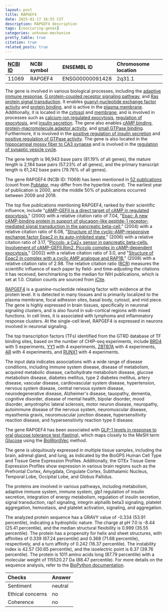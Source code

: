 ```yaml
---
layout: post
title: RAPGEF4
date: 2025-01-17 16:55 CST
description: RAPGEF4 description
tags: [cooccuring-genes]
categories: unknown-mechanism
pretty_table: true
citation: true
related_posts: true
---
```




| [NCBI ID](https://www.ncbi.nlm.nih.gov/gene/11069) | NCBI symbol | ENSEMBL ID | Chromosome location |
| :-------- | :------- | :-------- | :------- |
| 11069  | RAPGEF4 | ENSG00000091428 | 2q31.1 |



The gene is involved in various biological processes, including the [adaptive immune response](https://amigo.geneontology.org/amigo/term/GO:0002250), [G protein-coupled receptor signaling pathway](https://amigo.geneontology.org/amigo/term/GO:0007186), and [Ras protein signal transduction](https://amigo.geneontology.org/amigo/term/GO:0007265). It enables [guanyl-nucleotide exchange factor activity](https://amigo.geneontology.org/amigo/term/GO:0005085) and [protein binding](https://amigo.geneontology.org/amigo/term/GO:0005515), and is active in the [plasma membrane](https://amigo.geneontology.org/amigo/term/GO:0005886). Additionally, it is located in the [cytosol](https://amigo.geneontology.org/amigo/term/GO:0005829) and [membrane](https://amigo.geneontology.org/amigo/term/GO:0016020), and is involved in processes such as [calcium-ion regulated exocytosis](https://amigo.geneontology.org/amigo/term/GO:0017156), [regulation of exocytosis](https://amigo.geneontology.org/amigo/term/GO:0017157), and [insulin secretion](https://amigo.geneontology.org/amigo/term/GO:0030073). The gene also enables [cAMP binding](https://amigo.geneontology.org/amigo/term/GO:0030552), [protein-macromolecule adaptor activity](https://amigo.geneontology.org/amigo/term/GO:0030674), and [small GTPase binding](https://amigo.geneontology.org/amigo/term/GO:0031267). Furthermore, it is involved in the [positive regulation of insulin secretion](https://amigo.geneontology.org/amigo/term/GO:0032024) and [positive regulation of GTPase activity](https://amigo.geneontology.org/amigo/term/GO:0043547). The gene is also located in the [hippocampal mossy fiber to CA3 synapse](https://amigo.geneontology.org/amigo/term/GO:0098686) and is involved in the [regulation of synaptic vesicle cycle](https://amigo.geneontology.org/amigo/term/GO:0098693).


The gene length is 96,943 base pairs (81.19% of all genes), the mature length is 2,184 base pairs (57.23% of all genes), and the primary transcript length is 61,242 base pairs (79.76% of all genes).


The gene RAPGEF4 (NCBI ID: 11069) has been mentioned in [52 publications](https://pubmed.ncbi.nlm.nih.gov/?term=%22RAPGEF4%22) (count from [Pubtator](https://academic.oup.com/nar/article/47/W1/W587/5494727), may differ from the hyperlink count). The earliest year of publication is 2000, and the middle 50% of publications occurred between 2009 and 2019.


The top five publications mentioning RAPGEF4, ranked by their scientific influence, include "[cAMP-GEFII is a direct target of cAMP in regulated exocytosis.](https://pubmed.ncbi.nlm.nih.gov/11056535)" (2000) with a relative citation ratio of 7.04, "[Epac: A new cAMP-binding protein in support of glucagon-like peptide-1 receptor-mediated signal transduction in the pancreatic beta-cell.](https://pubmed.ncbi.nlm.nih.gov/14693691)" (2004) with a relative citation ratio of 6.08, "[Structure of the cyclic-AMP-responsive exchange factor Epac2 in its auto-inhibited state.](https://pubmed.ncbi.nlm.nih.gov/16452984)" (2006) with a relative citation ratio of 3.17, "[Piccolo, a Ca2+ sensor in pancreatic beta-cells. Involvement of cAMP-GEFII.Rim2. Piccolo complex in cAMP-dependent exocytosis.](https://pubmed.ncbi.nlm.nih.gov/12401793)" (2002) with a relative citation ratio of 3.0, and "[Structure of Epac2 in complex with a cyclic AMP analogue and RAP1B.](https://pubmed.ncbi.nlm.nih.gov/18660803)" (2008) with a relative citation ratio of 2.98. The relative citation ratio ([RCR](https://journals.plos.org/plosbiology/article?id=10.1371/journal.pbio.1002541)) measures the scientific influence of each paper by field- and time-adjusting the citations it has received, benchmarking to the median for NIH publications, which is set at 1.0. Citation counts are sourced from [iCite](https://icite.od.nih.gov).


[RAPGEF4](https://www.proteinatlas.org/ENSG00000091428-RAPGEF4) is a guanine-nucleotide releasing factor with evidence at the protein level. It is detected in many tissues and is primarily localized to the plasma membrane, focal adhesion sites, basal body, cytosol, and mid piece. The gene is highly expressed in brain tissues, specifically in neuronal signaling clusters, and is also found in sub-cortical regions with mixed functions. In cell lines, it is associated with lymphoma and inflammatory response clusters. At the single-cell level, RAPGEF4 is expressed in neurons involved in neuronal signaling.


The top transcription factors (TFs) identified from the GTRD database of TF binding sites, based on the number of CHIP-seq experiments, include [BRD4](https://www.ncbi.nlm.nih.gov/gene/23476) with 5 experiments, [YY1](https://www.ncbi.nlm.nih.gov/gene/7528) with 4 experiments, [ZBTB7A](https://www.ncbi.nlm.nih.gov/gene/51341) with 4 experiments, [AR](https://www.ncbi.nlm.nih.gov/gene/367) with 4 experiments, and [RUNX1](https://www.ncbi.nlm.nih.gov/gene/861) with 4 experiments.



The input data indicates associations with a wide range of disease conditions, including immune system disease, disease of metabolism, acquired metabolic disease, carbohydrate metabolism disease, glucose metabolism disease, diabetes mellitus, type 2 diabetes mellitus, artery disease, vascular disease, cardiovascular system disease, hypertension, nervous system disease, central nervous system disease, neurodegenerative disease, Alzheimer's disease, tauopathy, dementia, cognitive disorder, disease of mental health, bipolar disorder, mood disorder, amyotrophic lateral sclerosis, motor neuron disease, neuropathy, autoimmune disease of the nervous system, neuromuscular disease, myasthenia gravis, neuromuscular junction disease, hypersensitivity reaction disease, and hypersensitivity reaction type II disease.


The gene RAPGEF4 has been associated with [GLP-1 levels in response to oral glucose tolerance test (fasting)](https://pubmed.ncbi.nlm.nih.gov/29093273), which maps closely to the MeSH term [Glucose](https://meshb.nlm.nih.gov/record/ui?ui=D005947) using the [BioWordVec](https://www.nature.com/articles/s41597-019-0055-0) method.


The gene is ubiquitously expressed in multiple tissue samples, including the brain, adrenal gland, and lung, as indicated by the BioGPS Human Cell Type and Tissue Gene Expression Profiles. Additionally, the GTEx Tissue Gene Expression Profiles show expression in various brain regions such as the Prefrontal Cortex, Amygdala, Cingulate Cortex, Subthalamic Nucleus, Temporal Lobe, Occipital Lobe, and Globus Pallidus.


The proteins are involved in various pathways, including metabolism, adaptive immune system, immune system, glp1 regulation of insulin secretion, integration of energy metabolism, regulation of insulin secretion, signal transduction, rap1 signaling, integrin alphaIIb beta3 signaling, platelet aggregation, hemostasis, and platelet activation, signaling, and aggregation.



The analyzed protein sequence has a GRAVY value of -0.334 (53.91 percentile), indicating a hydrophilic nature. The charge at pH 7.0 is -8.44 (25.41 percentile), and the median structural flexibility is 0.999 (35.55 percentile). The protein has a propensity for helix and sheet structures, with affinities of 0.339 (67.24 percentile) and 0.368 (71.68 percentile), respectively, and a turn affinity of 0.242 (16.37 percentile). The instability index is 42.57 (30.65 percentile), and the isoelectric point is 6.37 (39.76 percentile). The protein is 1011 amino acids long (87.79 percentile) with a molecular weight of 115520.27 Da (88.47 percentile). For more details on the sequence analysis, refer to the [BioPython documentation](https://biopython.org/docs/1.75/api/Bio.SeqUtils.ProtParam.html).





| Checks    | Answer |
| :-------- | :------- |
| Sentiment  | neutral   |
| Ethical concerns | no     |
| Coherence    | no    |